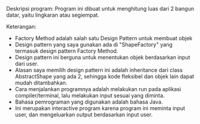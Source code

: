 Deskripsi program: Program ini dibuat untuk menghitung luas dari 2 bangun datar, yaitu lingkaran atau segiempat.

Keterangan:
- Factory Method adalah salah satu Design Pattern untuk membuat objek
- Design pattern yang saya gunakan ada di "ShapeFactory" yang termasuk design pattern Factory Method.
- Design pattern ini berguna untuk menentukan objek berdasarkan input dari user.
- Alasan saya memilih design pattern ini adalah inheritance dari class AbstractShape yang ada 2, sehingga kode fleksibel dan objek lain dapat mudah ditambahkan.
- Cara menjalankan programnya adalah melakukan run pada aplikasi compiler/terminal, lalu melakukan input sesuai yang diminta.
- Bahasa pemrograman yang digunakan adalah bahasa Java.
- Ini merupakan interactive program karena program ini meminta input user, dan mengeluarkan output berdasarkan input user.